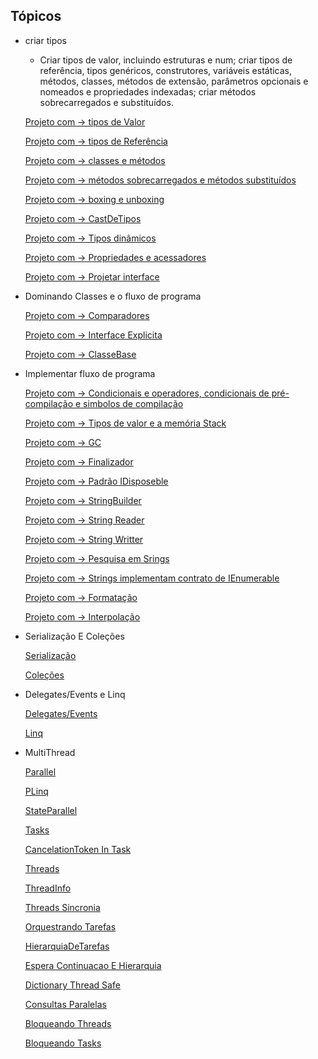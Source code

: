 ## Tópicos
- criar tipos
    -  Criar tipos de valor, incluindo estruturas e num; criar tipos de referência, tipos genéricos, construtores, variáveis estáticas, métodos, classes, métodos de extensão, parâmetros opcionais e nomeados e propriedades indexadas; criar métodos sobrecarregados e substituídos.
	
	[Projeto com -> tipos de Valor](./projetos/TiposDeValor/)
	
	[Projeto com -> tipos de Referência](./projetos/TiposDeReferencia/)

	[Projeto com -> classes e métodos](./projetos/ClassesEMetodos/)

	[Projeto com -> métodos sobrecarregados e métodos substituídos](./projetos/MetodosSobrecarregadosEMetodosSubstituidos/)

	[Projeto com -> boxing e unboxing](./projetos/BoxingEUnboxing/)

	[Projeto com -> CastDeTipos](./projetos/CastDeTipos/)

    [Projeto com -> Tipos dinâmicos](./projetos/TiposDinamicos/)

    [Projeto com -> Propriedades e acessadores](./projetos/PropriedadesEAcessadores/)

    [Projeto com -> Projetar interface](./projetos/ProjetarInterface/)


- Dominando Classes e o fluxo de programa

	[Projeto com -> Comparadores](./projetos/Comparacoes/)

	[Projeto com -> Interface Explicita](./projetos/InterfaceExplicita/)

	[Projeto com -> ClasseBase](./projetos/ClasseBase/)

- Implementar fluxo de programa

	[Projeto com -> Condicionais e operadores, condicionais de pré-compilação e simbolos de compilação](./projetos/CondicionaisEOperadores/)
	
	[Projeto com -> Tipos de valor e a memória Stack](./projetos/StringECicloDeVidaDeobjetos/Item01/01.1.TiposDeValor/)
	
	[Projeto com -> GC](./projetos/StringECicloDeVidaDeobjetos/Item01/01.2.Coleta/)
	
	[Projeto com -> Finalizador](./projetos/StringECicloDeVidaDeobjetos/Item01/01.3.Finalizador/)
	
	[Projeto com -> Padrão IDisposeble](./projetos/StringECicloDeVidaDeobjetos/Item01/01.4.IDisposable/)


	[Projeto com -> StringBuilder](./projetos/StringECicloDeVidaDeobjetos/Item02/02.1.string%20builder/)

	[Projeto com -> String Reader](./projetos/StringECicloDeVidaDeobjetos/Item02/02.2.string%20reader/)

	[Projeto com -> String Writter](./projetos/StringECicloDeVidaDeobjetos/Item02/02.3.string%20writer/)

	

	[Projeto com -> Pesquisa em Srings](./projetos/StringECicloDeVidaDeobjetos/Item02/02.4.pesquisa/)

	[Projeto com -> Strings implementam contrato de IEnumerable](./projetos/StringECicloDeVidaDeobjetos/Item02/02.5.enumerar/)

	[Projeto com -> Formatação](./projetos/StringECicloDeVidaDeobjetos/Item02/02.6%20formatar/)

	[Projeto com -> Interpolação](./projetos/StringECicloDeVidaDeobjetos/Item02/02.7%20interpolacao/)

- Serialização E Coleções

	[Serialização](./projetos/SerializacaoEColecoes/)
	
	[Coleções](./projetos/SerializacaoEColecoes/)

- Delegates/Events e Linq

	[Delegates/Events](./projetos/DelegateAndLinq/)
	
	[Linq](./projetos/DelegateAndLinq/)

- MultiThread

	[Parallel](./projetos/Multithread/Parallel/)

	[PLinq](./projetos/Multithread/PLinq/)

	[StateParallel](./projetos/Multithread/StateParallel/)
	
	[Tasks](./projetos/Multithread/Tasks/)

	[CancelationToken In Task](./projetos/Multithread/CancelationTokenInTask/)

	[Threads](./projetos/Multithread/Threads/)

	[ThreadInfo](./projetos/Multithread/ThreadInfo/)

	[Threads Sincronia](./projetos/Multithread/ThreadsSincronia/)

	[Orquestrando Tarefas](./projetos/Multithread/OrquestrandoTarefas/)

	[HierarquiaDeTarefas](./projetos/Multithread/HierarquiaDeTarefas/)

	[Espera Continuacao E Hierarquia](./projetos/Multithread/EsperaContinuacaoEHierarquia/)

	[Dictionary Thread Safe](./projetos/Multithread/DictionaryThreadSafe/)

	[Consultas Paralelas](./projetos/Multithread/ConsultasParalelas/)

	[Bloqueando Threads](./projetos/Multithread/BloqueandoThreads/)

	[Bloqueando Tasks](./projetos/Multithread/BloqueandoTasks/)

